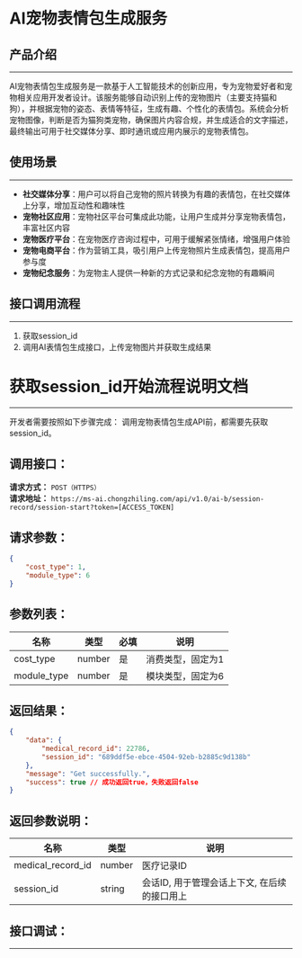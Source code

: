 # AI宠物表情包生成服务

## 产品介绍
---
AI宠物表情包生成服务是一款基于人工智能技术的创新应用，专为宠物爱好者和宠物相关应用开发者设计。该服务能够自动识别上传的宠物图片（主要支持猫和狗），并根据宠物的姿态、表情等特征，生成有趣、个性化的表情包。系统会分析宠物图像，判断是否为猫狗类宠物，确保图片内容合规，并生成适合的文字描述，最终输出可用于社交媒体分享、即时通讯或应用内展示的宠物表情包。

## 使用场景
---
- **社交媒体分享**：用户可以将自己宠物的照片转换为有趣的表情包，在社交媒体上分享，增加互动性和趣味性
- **宠物社区应用**：宠物社区平台可集成此功能，让用户生成并分享宠物表情包，丰富社区内容
- **宠物医疗平台**：在宠物医疗咨询过程中，可用于缓解紧张情绪，增强用户体验
- **宠物电商平台**：作为营销工具，吸引用户上传宠物照片生成表情包，提高用户参与度
- **宠物纪念服务**：为宠物主人提供一种新的方式记录和纪念宠物的有趣瞬间

## 接口调用流程
---
1. 获取session_id
2. 调用AI表情包生成接口，上传宠物图片并获取生成结果

# 获取session_id开始流程说明文档
---
开发者需要按照如下步骤完成：
调用宠物表情包生成API前，都需要先获取session_id。

## 调用接口：
**请求方式：** `POST（HTTPS）`  
**请求地址：** `https://ms-ai.chongzhiling.com/api/v1.0/ai-b/session-record/session-start?token=[ACCESS_TOKEN]`

## 请求参数：
```json
{
    "cost_type": 1, 
    "module_type": 6 
}
```


## 参数列表：

| 名称        | 类型   | 必填 | 说明              |
| ----------- | ------ | ---- | ----------------- |
| cost_type   | number | 是   | 消费类型，固定为1 |
| module_type | number | 是   | 模块类型，固定为6 |

## 返回结果：
```json
{
    "data": {
        "medical_record_id": 22786,
        "session_id": "689ddf5e-ebce-4504-92eb-b2885c9d138b"
    },
    "message": "Get successfully.",
    "success": true // 成功返回true，失败返回false
}
```

## 返回参数说明：
| 名称              | 类型   | 说明                                         |
| ----------------- | ------ | -------------------------------------------- |
| medical_record_id | number | 医疗记录ID                                   |
| session_id        | string | 会话ID, 用于管理会话上下文, 在后续的接口用上 |

## 接口调试：
---
<script setup>
import SwaggerUI from '../../../../src/components/SwaggerUI.vue'
</script>

<ClientOnly>
  <SwaggerUI 
    tag="session"
    type="post"
    path="/session-record/session-start" 
  />
</ClientOnly>